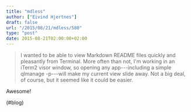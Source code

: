 ```yaml
---
title: "mdless"
author: ["Eivind Hjertnes"]
draft: false
url: "/2015/08/21/mdless/580"
type: "post"
date: 2015-08-21T02:00:00+02:00
---
```


> I wanted to be able to view Markdown README files quickly and
> pleasantly from Terminal. More often than not, I'm working in an
> iTerm2 visor window, so opening any app---including a simple qlmanage
> -p---will make my current view slide away. Not a big deal, of course,
> but it seemed like it could be easier.

Awesome!

(#blog)

